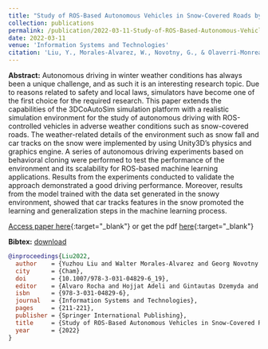 ```yaml
---
title: "Study of ROS-Based Autonomous Vehicles in Snow-Covered Roads by Means of Behavioral Cloning Using 3DCoAutoSim"
collection: publications
permalink: /publication/2022-03-11-Study-of-ROS-Based-Autonomous-Vehicles-in-Snow-Covered-Roads-by-Means-of-Behavioral-Cloning-Using-3DCoAutoSim
date: 2022-03-11
venue: 'Information Systems and Technologies'
citation: 'Liu, Y., Morales-Alvarez, W., Novotny, G., & Olaverri-Monreal, C. (2022). Study of ROS-Based Autonomous Vehicles in Snow-Covered Roads by Means of Behavioral Cloning Using 3DCoAutoSim. In A. Rocha, H. Adeli, G. Dzemyda, & F. Moreira (Eds.), Information Systems and Technologies (pp. 211–221). Springer International Publishing. https://doi.org/10.1007/978-3-031-04829-6_19'
---
```


__Abstract:__ Autonomous driving in winter weather conditions has always been a unique challenge, and as such it is an interesting research topic. Due to reasons related to safety and local laws, simulators have become one of the first choice for the required research. This paper extends the capabilities of the 3DCoAutoSim simulation platform with a realistic simulation environment for the study of autonomous driving with ROS-controlled vehicles in adverse weather conditions such as snow-covered roads. The weather-related details of the environment such as snow fall and car tracks on the snow were implemented by using Unity3D’s physics and graphics engine. A series of autonomous driving experiments based on behavioral cloning were performed to test the performance of the environment and its scalability for ROS-based machine learning applications. Results from the experiments conducted to validate the approach demonstrated a good driving performance. Moreover, results from the model trained with the data set generated in the snowy environment, showed that car tracks features in the snow promoted the learning and generalization steps in the machine learning process.

[Access paper here](https://www.jku.at/fileadmin/gruppen/344/Publications/Study_of_ROS-Based_Autonomous_Vehicles_in_Snow-Covered_Roads_by_Means_of_Behavioral_Cloning_Using_3DCoAutoSim.pdf){:target="_blank"} or get the pdf [here](files/paper/Study_of_ROS-Based_Autonomous_Vehicles_in_Snow-Covered_Roads_by_Means_of_Behavioral_Cloning_Using_3DCoAutoSim.pdf){:target="_blank"}


__Bibtex:__ [download](files/bib/Liu2022.bib)

```bibtex
@inproceedings{Liu2022,
  author    = {Yuzhou Liu and Walter Morales-Alvarez and Georg Novotny and Cristina Olaverri-Monreal},
  city      = {Cham},
  doi       = {10.1007/978-3-031-04829-6_19},
  editor    = {Alvaro Rocha and Hojjat Adeli and Gintautas Dzemyda and Fernando Moreira},
  isbn      = {978-3-031-04829-6},
  journal   = {Information Systems and Technologies},
  pages     = {211-221},
  publisher = {Springer International Publishing},
  title     = {Study of ROS-Based Autonomous Vehicles in Snow-Covered Roads by Means of Behavioral Cloning Using 3DCoAutoSim},
  year      = {2022}
}
```
